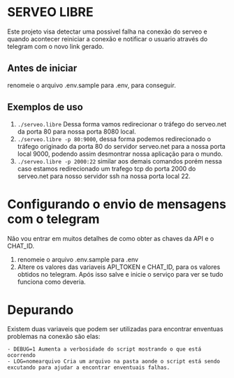 # SERVEO LIBRE
Este projeto visa detectar uma possivel falha na conexão do serveo e quando acontecer reiniciar a conexão e notificar o usuario através do telegram com o novo link gerado.

## Antes de iniciar
renomeie o arquivo .env.sample para .env, para conseguir.

## Exemplos de uso
1. `./serveo.libre` Dessa forma vamos redirecionar o tráfego do serveo.net da porta 80 para nossa porta 8080 local.
2. `./serveo.libre -p 80:9000`, dessa forma podemos redirecionado o tráfego originado da porta 80 do servidor serveo.net para a nossa porta local 9000, podendo assim desmontrar nossa aplicação para o mundo.
3. `./serveo.libre -p 2000:22` similar aos demais comandos porém nessa caso estamos redirecionado um trafego tcp do porta 2000 do serveo.net para nosso servidor ssh na nossa porta local 22.

# Configurando o envio de mensagens com o telegram
Não vou entrar em muitos detalhes de como obter as chaves da API e o CHAT_ID.

1. renomeie o arquivo .env.sample para .env
2. Altere os valores das variaveis API_TOKEN e CHAT_ID, para os valores obtidos no telegram. Após isso salve e inicie o serviço para ver se tudo funciona como deveria.

# Depurando
Existem duas variaveis que podem ser utilizadas para encontrar enventuas problemas na conexão são elas:
    
    - DEBUG=1 Aumenta a verbosidade do script mostrando o que está ocorrendo
    - LOG=nomearquivo Cria um arquivo na pasta aonde o script está sendo excutando para ajudar a encontrar enventuais falhas.